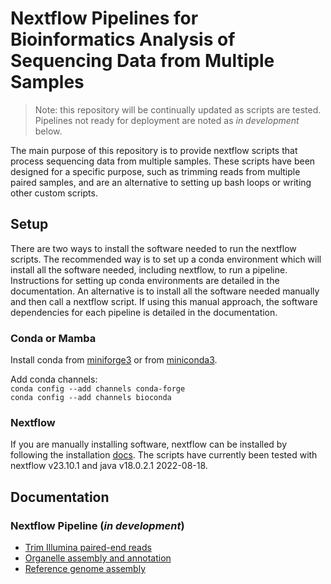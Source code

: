 # Nextflow Pipelines for Bioinformatics Analysis of Sequencing Data from Multiple Samples

> Note: this repository will be continually updated as scripts are tested. Pipelines not ready for deployment are noted as *in development* below. 

The main purpose of this repository is to provide nextflow scripts that process sequencing data from multiple samples. These scripts have been designed for a specific purpose, such as trimming reads from multiple paired samples, and are an alternative to setting up bash loops or writing other custom scripts.

## Setup
There are two ways to install the software needed to run the nextflow scripts. The recommended way is to set up a conda environment which will install all the software needed, including nextflow, to run a pipeline. Instructions for setting up conda environments are detailed in the documentation. An alternative is to install all the software needed manually and then call a nextflow script. If using this manual approach, the software dependencies for each pipeline is detailed in the documentation.

### Conda or Mamba
Install conda from [miniforge3](https://github.com/conda-forge/miniforge?tab=readme-ov-file#miniforge3) or from [miniconda3](https://docs.anaconda.com/free/miniconda).

Add conda channels:  
`conda config --add channels conda-forge`  
`conda config --add channels bioconda`

### Nextflow
If you are manually installing software, nextflow can be installed by following the installation [docs](https://www.nextflow.io/docs/latest/getstarted.html). The scripts have currently been tested with nextflow v23.10.1 and java v18.0.2.1 2022-08-18.

## Documentation

### Nextflow Pipeline (*in development*)
- [Trim Illumina paired-end reads](https://github.com/Tom-Jenkins/maerl-wgs-pipelines/blob/main/docs/01-trim-illumina-reads.md)
- [Organelle assembly and annotation](https://github.com/Tom-Jenkins/maerl-wgs-pipelines/blob/main/docs/02-organelle-assembly-annotation.md)
- [Reference genome assembly](https://github.com/Tom-Jenkins/maerl-wgs-pipelines/blob/main/docs/03-reference-genome-assembly.md)


